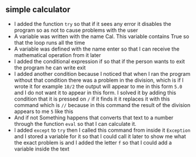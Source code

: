 ## **simple calculator**
- I added the function ```try``` so that if it sees any error it disables the program so as not to cause problems with the user
- A variable was written with the name Cal. This variable contains True so that the loop runs all the time
- A variable was defined with the name enter so that I can receive the mathematical operation from it later
- I added the conditional expression if so that if the person wants to exit the program he can write exit
- I added another condition because I noticed that when I ran the program without that condition there was a problem in the division, which is if I wrote it for example ```10/2``` the output will appear to me in this form ```5.0``` and I do not want it to appear in this form. I solved it by adding this condition that it is pressed on ```/``` if it finds it it replaces it with this command which is ```//``` because in this command the result of the division appears to me ```5``` like this
- And if not Something happens that converts that text to a number through the function ```eval``` so that I can calculate it.
- I added ```except``` to ```try``` then I called this command from inside it ```Exception``` and I stored a variable for it so that I could call it later to show me what the exact problem is and I added the letter ```f``` so that I could add a variable inside the text
